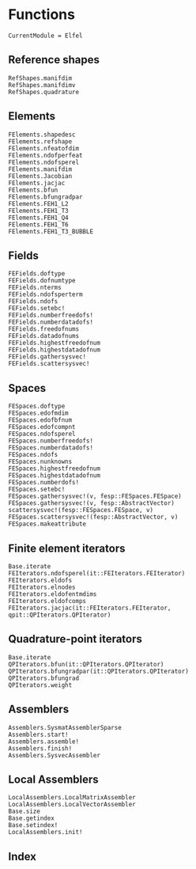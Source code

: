 # Functions

```@meta
CurrentModule = Elfel
```

## Reference shapes

```@docs
RefShapes.manifdim
RefShapes.manifdimv
RefShapes.quadrature
```


## Elements

```@docs
FElements.shapedesc
FElements.refshape
FElements.nfeatofdim
FElements.ndofperfeat
FElements.ndofsperel
FElements.manifdim
FElements.Jacobian
FElements.jacjac
FElements.bfun
FElements.bfungradpar
FElements.FEH1_L2
FElements.FEH1_T3
FElements.FEH1_Q4
FElements.FEH1_T6
FElements.FEH1_T3_BUBBLE
```

## Fields

```@docs
FEFields.doftype
FEFields.dofnumtype
FEFields.nterms
FEFields.ndofsperterm
FEFields.ndofs
FEFields.setebc!
FEFields.numberfreedofs!
FEFields.numberdatadofs!
FEFields.freedofnums
FEFields.datadofnums
FEFields.highestfreedofnum
FEFields.highestdatadofnum
FEFields.gathersysvec!
FEFields.scattersysvec!
```

## Spaces

```@docs
FESpaces.doftype
FESpaces.edofmdim
FESpaces.edofbfnum
FESpaces.edofcompnt
FESpaces.ndofsperel
FESpaces.numberfreedofs!
FESpaces.numberdatadofs!
FESpaces.ndofs
FESpaces.nunknowns
FESpaces.highestfreedofnum
FESpaces.highestdatadofnum
FESpaces.numberdofs!
FESpaces.setebc!
FESpaces.gathersysvec!(v, fesp::FESpaces.FESpace)
FESpaces.gathersysvec!(v, fesp::AbstractVector) 
scattersysvec!(fesp::FESpaces.FESpace, v)
FESpaces.scattersysvec!(fesp::AbstractVector, v) 
FESpaces.makeattribute
```

## Finite element iterators

```@docs
Base.iterate
FEIterators.ndofsperel(it::FEIterators.FEIterator)
FEIterators.eldofs
FEIterators.elnodes
FEIterators.eldofentmdims
FEIterators.eldofcomps
FEIterators.jacjac(it::FEIterators.FEIterator, qpit::QPIterators.QPIterator)
```

## Quadrature-point iterators

```@docs
Base.iterate
QPIterators.bfun(it::QPIterators.QPIterator)
QPIterators.bfungradpar(it::QPIterators.QPIterator)
QPIterators.bfungrad
QPIterators.weight
```

## Assemblers

```@docs
Assemblers.SysmatAssemblerSparse
Assemblers.start!
Assemblers.assemble!
Assemblers.finish!
Assemblers.SysvecAssembler
```

## Local Assemblers

```@docs
LocalAssemblers.LocalMatrixAssembler
LocalAssemblers.LocalVectorAssembler
Base.size
Base.getindex
Base.setindex!
LocalAssemblers.init!
```

## Index

```@index
```

